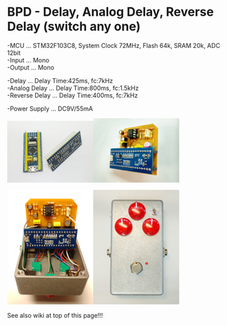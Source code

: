 # BPD - Delay, Analog Delay, Reverse Delay (switch any one)

-MCU ... STM32F103C8, System Clock 72MHz, Flash 64k, SRAM 20k, ADC 12bit  
-Input ... Mono  
-Output ... Mono  

-Delay ... Delay Time:425ms, fc:7kHz  
-Analog Delay ... Delay Time:800ms, fc:1.5kHz  
-Reverse Delay ... Delay Time:400ms, fc:7kHz  

-Power Supply ... DC9V/55mA  

<img src="https://github.com/DIYFXWorld/BPD/blob/master/image/photo_3.jpg" width=200><img src="https://github.com/DIYFXWorld/BPD/blob/master/image/photo_4.jpg" width=200>

<img src="https://github.com/DIYFXWorld/BPD/blob/master/image/photo_6.jpg" width=200><img src="https://github.com/DIYFXWorld/BPD/blob/master/image/photo_8.jpg" width=200>

See also wiki at top of this page!!!

